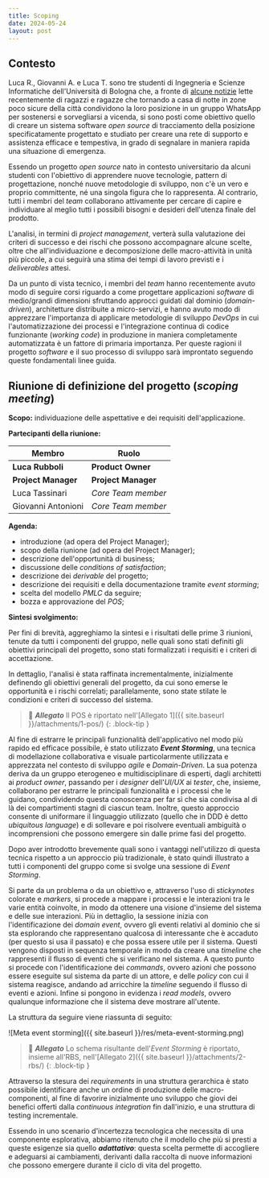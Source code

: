 ```yaml
---
title: Scoping
date: 2024-05-24
layout: post
---
```


## Contesto

Luca R., Giovanni A. e Luca T. sono tre studenti di Ingegneria e Scienze Informatiche dell'Università di Bologna che, a fronte di [alcune notizie](https://www.open.online/2024/04/04/scrivi-quando-arrivi-gruppo-whatsapp-ragazze/) lette recentemente di ragazzi e ragazze che tornando a casa di notte in zone poco sicure della città condividono la loro posizione in un gruppo WhatsApp per sostenersi e sorvegliarsi a vicenda, si sono posti come obiettivo quello di creare un sistema software _open source_ di tracciamento della posizione specificatamente progettato e studiato per creare una rete di supporto e assistenza efficace e tempestiva, in grado di segnalare in maniera rapida una situazione di emergenza.

Essendo un progetto _open source_ nato in contesto universitario da alcuni studenti con l'obiettivo di apprendere nuove tecnologie, pattern di progettazione, nonché nuove metodologie di sviluppo, non c'è un vero e proprio committente, né una singola figura che lo rappresenta.
Al contrario, tutti i membri del _team_ collaborano attivamente per cercare di capire e individuare al meglio tutti i possibili bisogni e desideri dell'utenza finale del prodotto.

L'analisi, in termini di _project management_, verterà sulla valutazione dei criteri di successo e dei rischi che possono accompagnare alcune scelte, oltre che all'individuazione e decomposizione delle macro-attività in unità più piccole, a cui seguirà una stima dei tempi di lavoro previsti e i _deliverables_ attesi.

Da un punto di vista tecnico, i membri del _team_ hanno recentemente avuto modo di seguire corsi riguardo a come progettare applicazioni _software_ di medio/grandi dimensioni sfruttando approcci guidati dal dominio (_domain-driven_), architetture distribuite a micro-servizi, e hanno avuto modo di apprezzare l'importanza di applicare metodologie di sviluppo _DevOps_ in cui l'automatizzazione dei processi e l'integrazione continua di codice funzionante (_working code_) in produzione in maniera completamente automatizzata è un fattore di primaria importanza.
Per queste ragioni il progetto _software_ e il suo processo di sviluppo sarà improntato seguendo queste fondamentali linee guida.

## Riunione di definizione del progetto (_scoping meeting_)

**Scopo:** individuazione delle aspettative e dei requisiti dell'applicazione.

**Partecipanti della riunione:**

| Membro             | Ruolo              |
| ------------------ | ------------------ |
| **Luca Rubboli**   | **Product Owner**  |
| **Project Manager**| **Project Manager**|
| Luca Tassinari     | _Core Team member_ |
| Giovanni Antonioni | _Core Team member_ |

**Agenda:**

- introduzione (ad opera del Project Manager);
- scopo della riunione (ad opera del Project Manager);
- descrizione dell'opportunità di business;
- discussione delle _conditions of satisfaction_;
- descrizione dei _derivable_ del progetto;
- descrizione dei requisiti e della documentazione tramite _event storming_;
- scelta del modello _PMLC_ da seguire;
- bozza e approvazione del _POS_;

**Sintesi svolgimento:**

Per fini di brevità, aggreghiamo la sintesi e i risultati delle prime 3 riunioni, tenute da tutti i componenti del gruppo, nelle quali sono stati definiti gli obiettivi principali del progetto, sono stati formalizzati i requisiti e i criteri di accettazione.

In dettaglio, l'analisi è stata raffinata incrementalmente, inizialmente definendo gli obiettivi generali del progetto, da cui sono emerse le opportunità e i rischi correlati; parallelamente, sono state stilate le condizioni e criteri di successo del sistema.

> 📂 **_Allegato_**
> Il POS è riportato nell'[Allegato 1]({{ site.baseurl }}/attachments/1-pos/)
> {: .block-tip }

Al fine di estrarre le principali funzionalità dell'applicativo nel modo più rapido ed efficace possibile, è stato utilizzato **_Event Storming_**, una tecnica di modellazione collaborativa e visuale particolarmente utilizzata e apprezzata nel contesto di sviluppo _agile_ e _Domain-Driven_.
La sua potenza deriva da un gruppo eterogeneo e multidisciplinare di esperti, dagli architetti ai _product owner_, passando per i _designer_ dell'_UI/UX_ ai _tester_, che, insieme, collaborano per estrarre le principali funzionalità e i processi che le guidano, condividendo questa conoscenza per far sì che sia condivisa al di là dei compartimenti stagni di ciascun team.
Inoltre, questo approccio consente di uniformare il linguaggio utilizzato (quello che in DDD è detto _ubiquitous language_) e di sollevare e poi risolvere eventuali ambiguità o incomprensioni che possono emergere sin dalle prime fasi del progetto.

Dopo aver introdotto brevemente quali sono i vantaggi nell'utilizzo di questa tecnica rispetto a un approccio più tradizionale, è stato quindi illustrato a tutti i componenti del gruppo come si svolge una sessione di _Event Storming_.

Si parte da un problema o da un obiettivo e, attraverso l'uso di _stickynotes_ colorate e _markers_, si procede a mappare i processi e le interazioni tra le varie entità coinvolte, in modo da ottenere una visione d'insieme del sistema e delle sue interazioni.
Più in dettaglio, la sessione inizia con l'identificazione dei _domain event_, ovvero gli eventi relativi al dominio che si sta esplorando che rappresentano qualcosa di interessante che è accaduto (per questo si usa il passato) e che possa essere utile per il sistema.
Questi vengono disposti in sequenza temporale in modo da creare una _timeline_ che rappresenti il flusso di eventi che si verificano nel sistema.
A questo punto si procede con l'identificazione dei _commands_, ovvero azioni che possono essere eseguite sul sistema da parte di un attore, e delle _policy_ con cui il sistema reagisce, andando ad arricchire la _timeline_ seguendo il flusso di eventi e azioni.
Infine si pongono in evidenza i _read models_, ovvero qualunque informazione che il sistema deve mostrare all'utente.

La struttura da seguire viene riassunta di seguito:

![Meta event storming]({{ site.baseurl }}/res/meta-event-storming.png)

> 📂 **_Allegato_**
> Lo schema risultante dell'_Event Storming_ è riportato, insieme all'RBS, nell'[Allegato 2]({{ site.baseurl }}/attachments/2-rbs/)
> {: .block-tip }

Attraverso la stesura dei _requirements_ in una struttura gerarchica è stato possibile identificare anche un ordine di produzione delle macro-componenti, al fine di favorire inizialmente uno sviluppo che giovi dei benefici offerti dalla _continuous integration_ fin dall'inizio, e una struttura di testing incrementale.

Essendo in uno scenario d'incertezza tecnologica che necessita di una componente esplorativa, abbiamo ritenuto che il modello che più si presti a queste esigenze sia quello **_adattativo_**: questa scelta permette di accogliere e adeguarsi ai cambiamenti, derivanti dalla raccolta di nuove informazioni che possono emergere durante il ciclo di vita del progetto.
